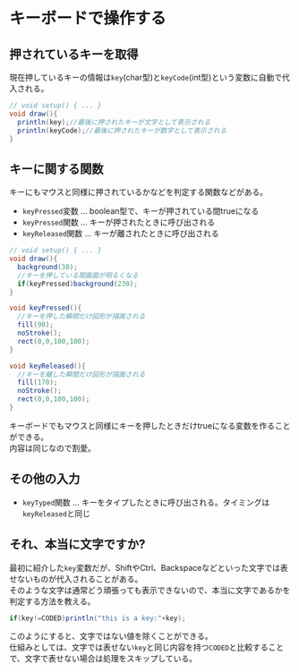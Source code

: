 # キーボードで操作する

## 押されているキーを取得
現在押しているキーの情報は`key`(char型)と`keyCode`(int型)という変数に自動で代入される。
```java
// void setup() { ... }
void draw(){
  println(key);//最後に押されたキーが文字として表示される
  println(keyCode);//最後に押されたキーが数字として表示される
}
```

## キーに関する関数
キーにもマウスと同様に押されているかなどを判定する関数などがある。
* `keyPressed`変数 ... boolean型で、キーが押されている間trueになる
* `keyPressed`関数 ... キーが押されたときに呼び出される
* `keyReleased`関数 ... キーが離されたときに呼び出される

```java
// void setup() { ... }
void draw(){
  background(30);
  //キーを押している間画面が明るくなる
  if(keyPressed)background(230);
}

void keyPressed(){
  //キーを押した瞬間だけ図形が描画される
  fill(90);
  noStroke();
  rect(0,0,100,100);
}

void keyReleased(){
  //キーを離した瞬間だけ図形が描画される
  fill(170);
  noStroke();
  rect(0,0,100,100);
}
```

キーボードでもマウスと同様にキーを押したときだけtrueになる変数を作ることができる。<br>
内容は同じなので割愛。

## その他の入力
* `keyTyped`関数 ... キーをタイプしたときに呼び出される。タイミングは`keyReleased`と同じ

## それ、本当に文字ですか?
最初に紹介した`key`変数だが、ShiftやCtrl、Backspaceなどといった文字では表せないものが代入されることがある。<br>
そのような文字は通常どう頑張っても表示できないので、本当に文字であるかを判定する方法を教える。
```java
if(key!=CODED)println("this is a key:"+key);
```
このようにすると、文字ではない値を除くことができる。<br>
仕組みとしては、文字では表せない`key`と同じ内容を持つ`CODED`と比較することで、文字で表せない場合は処理をスキップしている。
